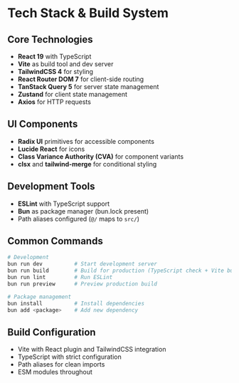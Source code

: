 # Tech Stack & Build System

## Core Technologies
- **React 19** with TypeScript
- **Vite** as build tool and dev server
- **TailwindCSS 4** for styling
- **React Router DOM 7** for client-side routing
- **TanStack Query 5** for server state management
- **Zustand** for client state management
- **Axios** for HTTP requests

## UI Components
- **Radix UI** primitives for accessible components
- **Lucide React** for icons
- **Class Variance Authority (CVA)** for component variants
- **clsx** and **tailwind-merge** for conditional styling

## Development Tools
- **ESLint** with TypeScript support
- **Bun** as package manager (bun.lock present)
- Path aliases configured (`@/` maps to `src/`)

## Common Commands
```bash
# Development
bun run dev          # Start development server
bun run build        # Build for production (TypeScript check + Vite build)
bun run lint         # Run ESLint
bun run preview      # Preview production build

# Package management
bun install          # Install dependencies
bun add <package>    # Add new dependency
```

## Build Configuration
- Vite with React plugin and TailwindCSS integration
- TypeScript with strict configuration
- Path aliases for clean imports
- ESM modules throughout